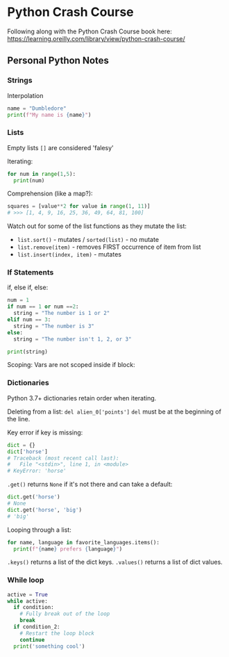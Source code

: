# Python Crash Course

Following along with the Python Crash Course book here: https://learning.oreilly.com/library/view/python-crash-course/

## Personal Python Notes

### Strings

Interpolation
```python
name = "Dumbledore"
print(f"My name is {name}")
```

### Lists

Empty lists `[]` are considered 'falesy'

Iterating:
```python
for num in range(1,5):
  print(num)
```

Comprehension (like a map?):
```python
squares = [value**2 for value in range(1, 11)]
# >>> [1, 4, 9, 16, 25, 36, 49, 64, 81, 100]
```

Watch out for some of the list functions as they mutate the list:
- `list.sort()` - mutates / `sorted(list)` - no mutate
- `list.remove(item)` - removes FIRST occurrence of item from list
- `list.insert(index, item)` - mutates

### If Statements

if, else if, else:
```python
num = 1
if num == 1 or num ==2:
  string = "The number is 1 or 2"
elif num == 3:
  string = "The number is 3"
else:
  string = "The number isn't 1, 2, or 3"

print(string)
```
Scoping: Vars are not scoped inside if block:

### Dictionaries

Python 3.7+ dictionaries retain order when iterating.

Deleting from a list: `del alien_0['points']`
`del` must be at the beginning of the line.

Key error if key is missing:
```python
dict = {}
dict['horse']
# Traceback (most recent call last):
#   File "<stdin>", line 1, in <module>
# KeyError: 'horse'
```
`.get()` returns `None` if it's not there and can take a default:
```python
dict.get('horse')
# None
dict.get('horse', 'big')
# 'big'
```

Looping through a list:
```python
for name, language in favorite_languages.items():
  print(f"{name} prefers {language}")
```

`.keys()` returns a list of the dict keys.
`.values()` returns a list of dict values.

### While loop

```python
active = True
while active:
  if condition:
    # Fully break out of the loop
    break
  if condition_2:
    # Restart the loop block
    continue
  print('something cool')
```
